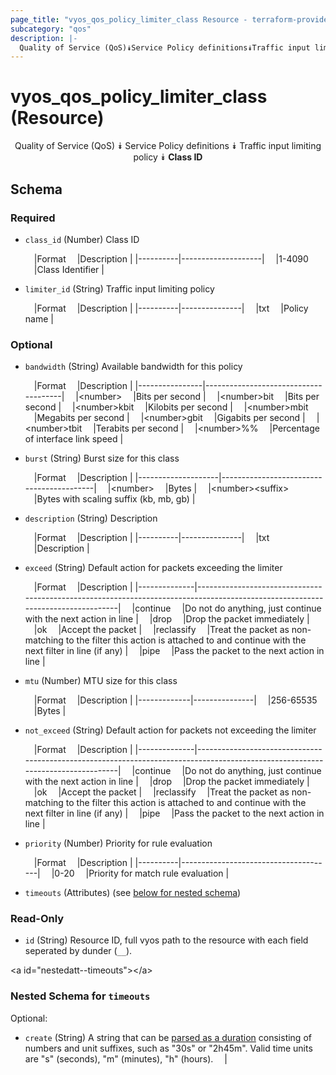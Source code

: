 ```yaml
---
page_title: "vyos_qos_policy_limiter_class Resource - terraform-provider-vyos"
subcategory: "qos"
description: |-
  Quality of Service (QoS)⯯Service Policy definitions⯯Traffic input limiting policy⯯Class ID
---
```


# vyos_qos_policy_limiter_class (Resource)
<center>

Quality of Service (QoS)
⯯
Service Policy definitions
⯯
Traffic input limiting policy
⯯
**Class ID**


</center>

## Schema

### Required

- `class_id` (Number) Class ID

    &emsp;|Format  &emsp;|Description       |
    |----------|--------------------|
    &emsp;|1-4090  &emsp;|Class Identifier  |
- `limiter_id` (String) Traffic input limiting policy

    &emsp;|Format  &emsp;|Description  |
    |----------|---------------|
    &emsp;|txt     &emsp;|Policy name  |

### Optional

- `bandwidth` (String) Available bandwidth for this policy

    &emsp;|Format        &emsp;|Description                         |
    |----------------|--------------------------------------|
    &emsp;|&lt;number&gt;      &emsp;|Bits per second                     |
    &emsp;|&lt;number&gt;bit   &emsp;|Bits per second                     |
    &emsp;|&lt;number&gt;kbit  &emsp;|Kilobits per second                 |
    &emsp;|&lt;number&gt;mbit  &emsp;|Megabits per second                 |
    &emsp;|&lt;number&gt;gbit  &emsp;|Gigabits per second                 |
    &emsp;|&lt;number&gt;tbit  &emsp;|Terabits per second                 |
    &emsp;|&lt;number&gt;%%    &emsp;|Percentage of interface link speed  |
- `burst` (String) Burst size for this class

    &emsp;|Format            &emsp;|Description                             |
    |--------------------|------------------------------------------|
    &emsp;|&lt;number&gt;          &emsp;|Bytes                                   |
    &emsp;|&lt;number&gt;&lt;suffix&gt;  &emsp;|Bytes with scaling suffix (kb, mb, gb)  |
- `description` (String) Description

    &emsp;|Format  &emsp;|Description  |
    |----------|---------------|
    &emsp;|txt     &emsp;|Description  |
- `exceed` (String) Default action for packets exceeding the limiter

    &emsp;|Format      &emsp;|Description                                                                                                                   |
    |--------------|--------------------------------------------------------------------------------------------------------------------------------|
    &emsp;|continue    &emsp;|Do not do anything, just continue with the next action in line                                                                |
    &emsp;|drop        &emsp;|Drop the packet immediately                                                                                                   |
    &emsp;|ok          &emsp;|Accept the packet                                                                                                             |
    &emsp;|reclassify  &emsp;|Treat the packet as non-matching to the filter this action is attached to and continue with the next filter in line (if any)  |
    &emsp;|pipe        &emsp;|Pass the packet to the next action in line                                                                                    |
- `mtu` (Number) MTU size for this class

    &emsp;|Format     &emsp;|Description  |
    |-------------|---------------|
    &emsp;|256-65535  &emsp;|Bytes        |
- `not_exceed` (String) Default action for packets not exceeding the limiter

    &emsp;|Format      &emsp;|Description                                                                                                                   |
    |--------------|--------------------------------------------------------------------------------------------------------------------------------|
    &emsp;|continue    &emsp;|Do not do anything, just continue with the next action in line                                                                |
    &emsp;|drop        &emsp;|Drop the packet immediately                                                                                                   |
    &emsp;|ok          &emsp;|Accept the packet                                                                                                             |
    &emsp;|reclassify  &emsp;|Treat the packet as non-matching to the filter this action is attached to and continue with the next filter in line (if any)  |
    &emsp;|pipe        &emsp;|Pass the packet to the next action in line                                                                                    |
- `priority` (Number) Priority for rule evaluation

    &emsp;|Format  &emsp;|Description                         |
    |----------|--------------------------------------|
    &emsp;|0-20    &emsp;|Priority for match rule evaluation  |
- `timeouts` (Attributes) (see [below for nested schema](#nestedatt--timeouts))

### Read-Only

- `id` (String) Resource ID, full vyos path to the resource with each field seperated by dunder (`__`).

&lt;a id=&#34;nestedatt--timeouts&#34;&gt;&lt;/a&gt;
### Nested Schema for `timeouts`

Optional:

- `create` (String) A string that can be [parsed as a duration](https://pkg.go.dev/time#ParseDuration) consisting of numbers and unit suffixes, such as &#34;30s&#34; or &#34;2h45m&#34;. Valid time units are &#34;s&#34; (seconds), &#34;m&#34; (minutes), &#34;h&#34; (hours).  &emsp;|
